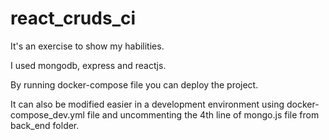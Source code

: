 # react_cruds_ci

It's an exercise to show my habilities.

I used mongodb, express and reactjs.

By running docker-compose file you can deploy the project. 

It can also be modified easier in a development environment using docker-compose_dev.yml file and uncommenting the 4th line of mongo.js file from back_end folder.
